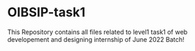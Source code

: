 # OIBSIP-task1
This Repository contains all files related to level1 task1 of web developement and designing internship of June 2022 Batch!
